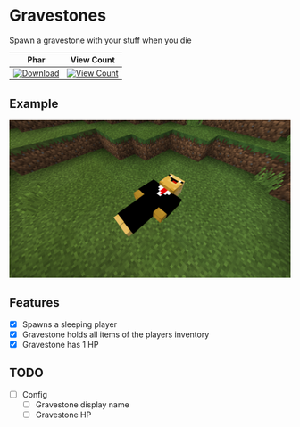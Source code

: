 # Gravestones
Spawn a gravestone with your stuff when you die

| Phar | View Count |
| :---: | :---: |
 [![Download](https://img.shields.io/badge/download-latest-blue.svg)](https://github.com/PotatoeTrainYT/Gravestones/releases/download/0.0.1/Gravestones.v0.0.1.phar) | [![View Count](http://hits.dwyl.io/PotatoeTrainYT/Gravestones.svg)](http://hits.dwyl.io/PotatoeTrainYT/Gravestones) |
 
 ## Example
 ![Image](images/example.png)
 
 ## Features
 
 - [x] Spawns a sleeping player
 - [x] Gravestone holds all items of the players inventory
 - [x] Gravestone has 1 HP
  
## TODO

 - [ ] Config
   - [ ] Gravestone display name
   - [ ] Gravestone HP